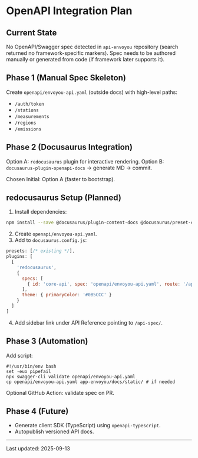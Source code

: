 # OpenAPI Integration Plan

## Current State
No OpenAPI/Swagger spec detected in `api-envoyou` repository (search returned no framework-specific markers). Spec needs to be authored manually or generated from code (if framework later supports it).

## Phase 1 (Manual Spec Skeleton)
Create `openapi/envoyou-api.yaml` (outside docs) with high-level paths:
- `/auth/token`
- `/stations`
- `/measurements`
- `/regions`
- `/emissions`

## Phase 2 (Docusaurus Integration)
Option A: `redocusaurus` plugin for interactive rendering.
Option B: `docusaurus-plugin-openapi-docs` -> generate MD -> commit.

Chosen Initial: Option A (faster to bootstrap).

## redocusaurus Setup (Planned)
1. Install dependencies:
```bash
npm install --save @docusaurus/plugin-content-docs @docusaurus/preset-classic redocusaurus
```
2. Create `openapi/envoyou-api.yaml`.
3. Add to `docusaurus.config.js`:
```js
presets: [/* existing */],
plugins: [
  [
    'redocusaurus',
    {
      specs: [
        { id: 'core-api', spec: 'openapi/envoyou-api.yaml', route: '/api-spec/' }
      ],
      theme: { primaryColor: '#0B5CCC' }
    }
  ]
]
```
4. Add sidebar link under API Reference pointing to `/api-spec/`.

## Phase 3 (Automation)
Add script:
```
#!/usr/bin/env bash
set -euo pipefail
npx swagger-cli validate openapi/envoyou-api.yaml
cp openapi/envoyou-api.yaml app-envoyou/docs/static/ # if needed
```
Optional GitHub Action: validate spec on PR.

## Phase 4 (Future)
- Generate client SDK (TypeScript) using `openapi-typescript`.
- Autopublish versioned API docs.

---
Last updated: 2025-09-13
